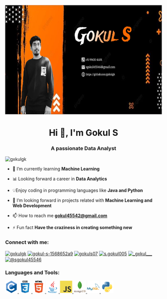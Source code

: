
<img src="https://github.com/gxkulgk/gxkulgk/blob/main/banner.jpg?raw=true" height=350px width=100%>
<h1 align="center">Hi 👋, I'm Gokul S</h1>
<h3 align="center">A passionate Data Analyst</h3>

<p align="left"> <img src="https://komarev.com/ghpvc/?username=gxkulgk&label=Profile%20views&color=0e75b6&style=flat" alt="gxkulgk" /> </p>

- 🌱 I’m currently learning **Machine Learning**

- 📊 Looking forward a career in **Data Analytics**

- 💡Enjoy coding in programming languages like **Java and Python**

- 🤝 I’m looking forward in projects related with **Machine Learning and Web Development**

- 📫 How to reach me **gokul45542@gmail.com**

- ⚡ Fun fact **Have the craziness in creating something new**

<h3 align="left">Connect with me:</h3>
<p align="left">
<a href="https://twitter.com/gxkulgk" target="blank"><img align="center" src="https://raw.githubusercontent.com/rahuldkjain/github-profile-readme-generator/master/src/images/icons/Social/twitter.svg" alt="gxkulgk" height="30" width="40" /></a>
<a href="https://linkedin.com/in/gokul-s-1568652a9" target="blank"><img align="center" src="https://raw.githubusercontent.com/rahuldkjain/github-profile-readme-generator/master/src/images/icons/Social/linked-in-alt.svg" alt="gokul-s-1568652a9" height="30" width="40" /></a>
<a href="https://kaggle.com/gokuls07" target="blank"><img align="center" src="https://raw.githubusercontent.com/rahuldkjain/github-profile-readme-generator/master/src/images/icons/Social/kaggle.svg" alt="gokuls07" height="30" width="40" /></a>
<a href="https://fb.com/s.gokul005" target="blank"><img align="center" src="https://raw.githubusercontent.com/rahuldkjain/github-profile-readme-generator/master/src/images/icons/Social/facebook.svg" alt="s.gokul005" height="30" width="40" /></a>
<a href="https://instagram.com/_gxkul___" target="blank"><img align="center" src="https://raw.githubusercontent.com/rahuldkjain/github-profile-readme-generator/master/src/images/icons/Social/instagram.svg" alt="_gxkul___" height="30" width="40" /></a>
<a href="https://www.hackerrank.com/@sgokul45546" target="blank"><img align="center" src="https://raw.githubusercontent.com/rahuldkjain/github-profile-readme-generator/master/src/images/icons/Social/hackerrank.svg" alt="@sgokul45546" height="30" width="40" /></a>
</p>

<h3 align="left">Languages and Tools:</h3>
<p align="left"> <a href="https://www.cprogramming.com/" target="_blank" rel="noreferrer"> <img src="https://raw.githubusercontent.com/devicons/devicon/master/icons/c/c-original.svg" alt="c" width="40" height="40"/> </a> <a href="https://www.w3schools.com/css/" target="_blank" rel="noreferrer"> <img src="https://raw.githubusercontent.com/devicons/devicon/master/icons/css3/css3-original-wordmark.svg" alt="css3" width="40" height="40"/> </a> <a href="https://www.w3.org/html/" target="_blank" rel="noreferrer"> <img src="https://raw.githubusercontent.com/devicons/devicon/master/icons/html5/html5-original-wordmark.svg" alt="html5" width="40" height="40"/> </a> <a href="https://www.java.com" target="_blank" rel="noreferrer"> <img src="https://raw.githubusercontent.com/devicons/devicon/master/icons/java/java-original.svg" alt="java" width="40" height="40"/> </a> <a href="https://developer.mozilla.org/en-US/docs/Web/JavaScript" target="_blank" rel="noreferrer"> <img src="https://raw.githubusercontent.com/devicons/devicon/master/icons/javascript/javascript-original.svg" alt="javascript" width="40" height="40"/> </a> <a href="https://www.mongodb.com/" target="_blank" rel="noreferrer"> <img src="https://raw.githubusercontent.com/devicons/devicon/master/icons/mongodb/mongodb-original-wordmark.svg" alt="mongodb" width="40" height="40"/> </a> <a href="https://www.mysql.com/" target="_blank" rel="noreferrer"> <img src="https://raw.githubusercontent.com/devicons/devicon/master/icons/mysql/mysql-original-wordmark.svg" alt="mysql" width="40" height="40"/> </a> <a href="https://www.python.org" target="_blank" rel="noreferrer"> <img src="https://raw.githubusercontent.com/devicons/devicon/master/icons/python/python-original.svg" alt="python" width="40" height="40"/> </a> </p>

